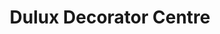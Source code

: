 ---
title: "Dulux Decorator Centre"
url: /gateshead/dulux-decorator-centre/
shop: Raumausstattung
---
